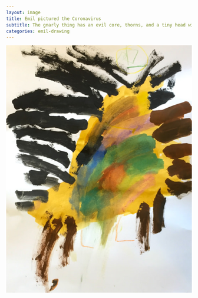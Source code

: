 ```yaml
---
layout: image
title: Emil pictured the Coronavirus
subtitle: The gnarly thing has an evil core, thorns, and a tiny head with teeth all through the head.
categories: emil-drawing
---
```

![](/i/IMG_0729.jpg)

